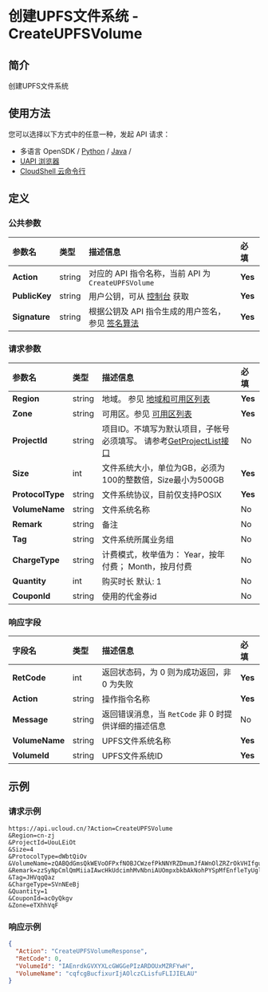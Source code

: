 # 创建UPFS文件系统 - CreateUPFSVolume

## 简介

创建UPFS文件系统






## 使用方法

您可以选择以下方式中的任意一种，发起 API 请求：
- 多语言 OpenSDK / [Python](https://github.com/ucloud/ucloud-sdk-python3) / [Java](https://github.com/ucloud/ucloud-sdk-java) /
- [UAPI 浏览器](https://console.ucloud.cn/uapi/detail?id=CreateUPFSVolume)
- [CloudShell 云命令行](https://shell.ucloud.cn/)


## 定义

### 公共参数

| 参数名 | 类型 | 描述信息 | 必填 |
|:---|:---|:---|:---|
| **Action**     | string  | 对应的 API 指令名称，当前 API 为 `CreateUPFSVolume`                        | **Yes** |
| **PublicKey**  | string  | 用户公钥，可从 [控制台](https://console.ucloud.cn/uapi/apikey) 获取                                             | **Yes** |
| **Signature**  | string  | 根据公钥及 API 指令生成的用户签名，参见 [签名算法](api/summary/signature.md)  | **Yes** |

### 请求参数

| 参数名 | 类型 | 描述信息 | 必填 |
|:---|:---|:---|:---|
| **Region** | string | 地域。 参见 [地域和可用区列表](https://docs.ucloud.cn/api/summary/regionlist) |**Yes**|
| **Zone** | string | 可用区。参见 [可用区列表](https://docs.ucloud.cn/api/summary/regionlist) |**Yes**|
| **ProjectId** | string | 项目ID。不填写为默认项目，子帐号必须填写。 请参考[GetProjectList接口](https://docs.ucloud.cn/api/summary/get_project_list) |No|
| **Size** | int | 文件系统大小，单位为GB，必须为100的整数倍，Size最小为500GB |**Yes**|
| **ProtocolType** | string | 文件系统协议，目前仅支持POSIX |**Yes**|
| **VolumeName** | string | 文件系统名称 |No|
| **Remark** | string | 备注 |No|
| **Tag** | string | 文件系统所属业务组 |No|
| **ChargeType** | string | 计费模式，枚举值为： Year，按年付费； Month，按月付费 |No|
| **Quantity** | int | 购买时长 默认: 1 |No|
| **CouponId** | string | 使用的代金券id |No|

### 响应字段

| 字段名 | 类型 | 描述信息 | 必填 |
|:---|:---|:---|:---|
| **RetCode** | int | 返回状态码，为 0 则为成功返回，非 0 为失败 |**Yes**|
| **Action** | string | 操作指令名称 |**Yes**|
| **Message** | string | 返回错误消息，当 `RetCode` 非 0 时提供详细的描述信息 |No|
| **VolumeName** | string | UPFS文件系统名称 |**Yes**|
| **VolumeId** | string | UPFS文件系统ID |**Yes**|




## 示例

### 请求示例
    
```
https://api.ucloud.cn/?Action=CreateUPFSVolume
&Region=cn-zj
&ProjectId=UouLEiOt
&Size=4
&ProtocolType=dWbtQiOv
&VolumeName=zQABQdGmsQkWEVoOFPxfNOBJCWzefPkNNYRZDmumJfAWnOlZRZrOkVHIfguSXeynoYYBAeBdJOwmkQJyseKePrKbfhKckIaWgmEdnknmRKLVNnDpaIdURTfAqNuyUXOtJlrZzMMthpRtFJVLMEjhIQhjrqTQOwDYJsSCswNcAhISCOjNLOunrheQaQZREoMnAszBVOnYcNzeYCnQYplZPBBWVWIzwUmLMNuRWcgUMDtcjMyWJUKtGAknhWYjSWKklGTbRzTTlObiBPBzwAaIkleEfDVIUtRQBlDcCaXNIGeqRQfuoGfzGSuPmQnnrWZDgyXKKPfoltun
&Remark=zzSyNpCmlQmMiiaIAwcHkUdcimhMvNbniAUOmpxbkbAkNohPYSpMfEnfleTyUglABtWikJynlbvLhLRbbbJQKKyySISqkXnQTbVwWOTSQkuffnCRkSrVpvjWGwOIgwncXQimEzjPGmGYCLWqPzjOVBTUsVEGnRenvxlTDdTDKgVRVUhthPjFjGvOVPeSCZpLavPjHkQTRPZOuVuhsVIUviApOHmOgIQfVIWNlnvOvqfQVVhnBrlxKsUryvdfnqHGJpvgNdYgxEbESENLCciTirvXYZUPzDULPOQEPitithZpGRcbVaaZpxIjxuyadqeCPkkYwmCXIYoy
&Tag=JHVqqQaz
&ChargeType=SVnNEeBj
&Quantity=1
&CouponId=acOyQkgv
&Zone=eTXhhVqF
```

### 响应示例
    
```json
{
  "Action": "CreateUPFSVolumeResponse",
  "RetCode": 0,
  "VolumeId": "IAEnrdkGVXYXLcGWGGePIzARDOUxMZRFYwH",
  "VolumeName": "cqfcgBucfixurIjAOlczCLisfuFLIJIELAU"
}
```





